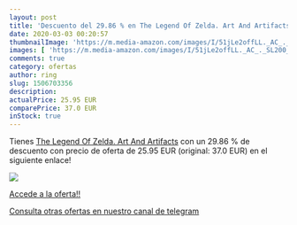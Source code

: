 ```yaml
---
layout: post
title: 'Descuento del 29.86 % en The Legend Of Zelda. Art And Artifacts'
date: 2020-03-03 00:20:57
thumbnailImage: 'https://m.media-amazon.com/images/I/51jLe2offLL._AC_._SL200_.jpg'
images: [ 'https://m.media-amazon.com/images/I/51jLe2offLL._AC_._SL200_.jpg' ]
comments: true
category: ofertas
author: ring
slug: 1506703356
description:
actualPrice: 25.95 EUR
comparePrice: 37.0 EUR
inStock: true
---
```


Tienes [The Legend Of Zelda. Art And Artifacts](https://www.amazon.es/dp/1506703356/?tag=redken-21) con un 29.86 % de descuento con precio de oferta de 25.95 EUR (original: 37.0 EUR) en el siguiente enlace!

[![](https://m.media-amazon.com/images/I/51jLe2offLL._AC_._SL200_.jpg)](https://www.amazon.es/dp/1506703356/?tag=redken-21)

[Accede a la oferta!!](https://www.amazon.es/dp/1506703356/?tag=redken-21)

[Consulta otras ofertas en nuestro canal de telegram](https://t.me/s/ofertas25)
